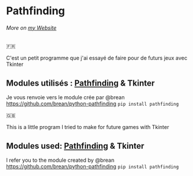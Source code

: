 # Pathfinding


###### More on [my Website](https://globateur.github.io/Projets/Python-Pathfinding/Python-pathfinding.html)


:fr:

C'est un petit programme que j'ai essayé de faire pour de futurs jeux avec Tkinter
## Modules utilisés : [Pathfinding](https://pypi.org/project/pathfinding/) & Tkinter
Je vous renvoie vers le module crée par @brean
https://github.com/brean/python-pathfinding
`pip install pathfinding`







🇬🇧

This is a little program I tried to make for future games with Tkinter
## Modules used: [Pathfinding](https://pypi.org/project/pathfinding/) & Tkinter
I refer you to the module created by @brean
https://github.com/brean/python-pathfinding
`pip install pathfinding`
